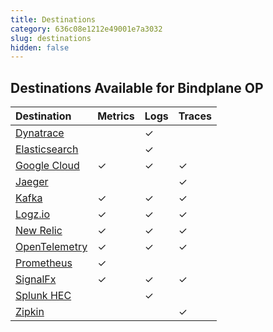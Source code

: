 ```yaml
---
title: Destinations
category: 636c08e1212e49001e7a3032
slug: destinations
hidden: false
---
```


## Destinations Available for Bindplane OP

| Destination                          | Metrics | Logs | Traces |
| :----------------------------------- | :------ | :--- | :----- |
| [Dynatrace](doc:dynatrace) |         | ✓       |      |        |
| [Elasticsearch](doc:elasticsearch-1) |         | ✓    |        |
| [Google Cloud](doc:google-cloud)     | ✓       | ✓    | ✓      |
| [Jaeger](doc:jaeger)                 |         |      | ✓      |
| [Kafka](doc:kafka)                   | ✓       | ✓    | ✓      |
| [Logz.io](doc:logzio)                | ✓       | ✓    | ✓      |
| [New Relic](doc:new-relic)           | ✓       | ✓    | ✓      |
| [OpenTelemetry](doc:otlp)            | ✓       | ✓    | ✓      |
| [Prometheus](doc:prometheus-1)       | ✓       |      |        |
| [SignalFx](doc:signalfx)             | ✓       | ✓    | ✓      |
| [Splunk HEC](doc:splunk-hec)         |         | ✓    |        |
| [Zipkin](doc:zipkin)                 |         |      | ✓      |
